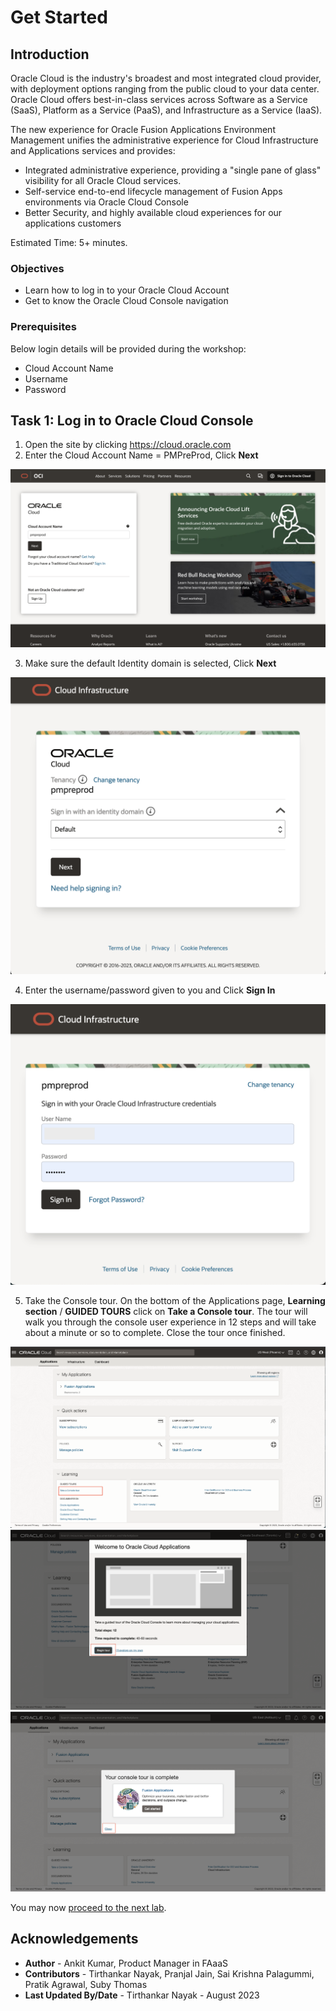 # Get Started

## Introduction
Oracle Cloud is the industry's broadest and most integrated cloud provider, with deployment options ranging from the public cloud to your data center. Oracle Cloud offers best-in-class services across Software as a Service (SaaS), Platform as a Service (PaaS), and Infrastructure as a Service (IaaS).

The new experience for Oracle Fusion Applications Environment Management unifies the administrative experience for Cloud Infrastructure and Applications services and provides:
* Integrated administrative experience, providing a "single pane of glass" visibility for all Oracle Cloud services.
* Self-service end-to-end lifecycle management of Fusion Apps environments via Oracle Cloud Console
* Better Security, and highly available cloud experiences for our applications customers

Estimated Time: 5+ minutes.

### Objectives
* Learn how to log in to your Oracle Cloud Account
* Get to know the Oracle Cloud Console navigation

### Prerequisites
Below login details will be provided during the workshop:
* Cloud Account Name
* Username
* Password

## Task 1: Log in to Oracle Cloud Console
1. Open the site by clicking https://cloud.oracle.com
2. Enter the Cloud Account Name = PMPreProd, Click **Next**

  ![Cloud account Sign-In](images/cloud-account-signin.png)

3. Make sure the default Identity domain is selected, Click **Next**

  ![Select Identity domain](images/select-identity-domain.png)

4. Enter the username/password given to you and Click **Sign In**

  ![Enter login password](images/enter-login-info.png)

5. Take the Console tour. On the bottom of the Applications page, **Learning section** / **GUIDED TOURS** click on **Take a Console tour**. The tour will walk you through the console user experience in 12 steps and will take about a minute or so to complete. Close the tour once finished.
  
  ![SaaS Homepage](images/saas-homepage.png)
  ![Guided Tour](images/guided-tour.png)
  ![Finished Guided Tour](images/tour-finished.png)

You may now [proceed to the next lab](#next).

## Acknowledgements
* **Author** - Ankit Kumar, Product Manager in FAaaS
* **Contributors** -  Tirthankar Nayak, Pranjal Jain, Sai Krishna Palagummi, Pratik Agrawal, Suby Thomas
* **Last Updated By/Date** - Tirthankar Nayak - August 2023

